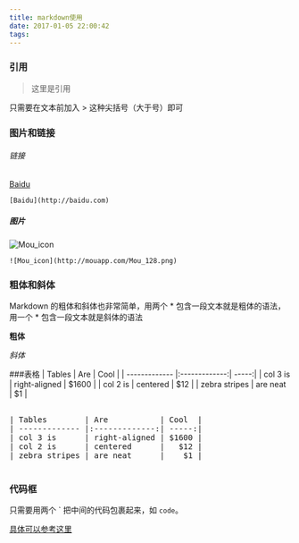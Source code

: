 ```yaml
---
title: markdown使用
date: 2017-01-05 22:00:42
tags:
---
```


### 引用 

> 这里是引用 

只需要在文本前加入 > 这种尖括号（大于号）即可


### 图片和链接

###### 链接

[Baidu](http://baidu.com)

	[Baidu](http://baidu.com)

##### 图片

![Mou_icon](http://mouapp.com/Mou_128.png)
	
	![Mou_icon](http://mouapp.com/Mou_128.png)
	
### 粗体和斜体

Markdown 的粗体和斜体也非常简单，用两个 * 包含一段文本就是粗体的语法，用一个 * 包含一段文本就是斜体的语法

**粗体**  

*斜体*

###表格
| Tables        | Are           | Cool  |
| ------------- |:-------------:| -----:|
| col 3 is      | right-aligned | $1600 |
| col 2 is      | centered      |   $12 |
| zebra stripes | are neat      |    $1 |

<pre>

| Tables        | Are           | Cool  |
| ------------- |:-------------:| -----:|
| col 3 is      | right-aligned | $1600 |
| col 2 is      | centered      |   $12 |
| zebra stripes | are neat      |    $1 |

</pre>

### 代码框
只需要用两个 \` 把中间的代码包裹起来，如 `code`。

[具体可以参考这里](http://www.appinn.com/markdown/)



